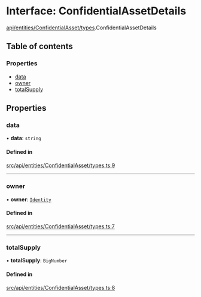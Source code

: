 # Interface: ConfidentialAssetDetails

[api/entities/ConfidentialAsset/types](../wiki/api.entities.ConfidentialAsset.types).ConfidentialAssetDetails

## Table of contents

### Properties

- [data](../wiki/api.entities.ConfidentialAsset.types.ConfidentialAssetDetails#data)
- [owner](../wiki/api.entities.ConfidentialAsset.types.ConfidentialAssetDetails#owner)
- [totalSupply](../wiki/api.entities.ConfidentialAsset.types.ConfidentialAssetDetails#totalsupply)

## Properties

### data

• **data**: `string`

#### Defined in

[src/api/entities/ConfidentialAsset/types.ts:9](https://github.com/PolymeshAssociation/polymesh-private-sdk/blob/2c6aa0b4/src/api/entities/ConfidentialAsset/types.ts#L9)

___

### owner

• **owner**: [`Identity`](../wiki/api.entities.Identity.Identity)

#### Defined in

[src/api/entities/ConfidentialAsset/types.ts:7](https://github.com/PolymeshAssociation/polymesh-private-sdk/blob/2c6aa0b4/src/api/entities/ConfidentialAsset/types.ts#L7)

___

### totalSupply

• **totalSupply**: `BigNumber`

#### Defined in

[src/api/entities/ConfidentialAsset/types.ts:8](https://github.com/PolymeshAssociation/polymesh-private-sdk/blob/2c6aa0b4/src/api/entities/ConfidentialAsset/types.ts#L8)
